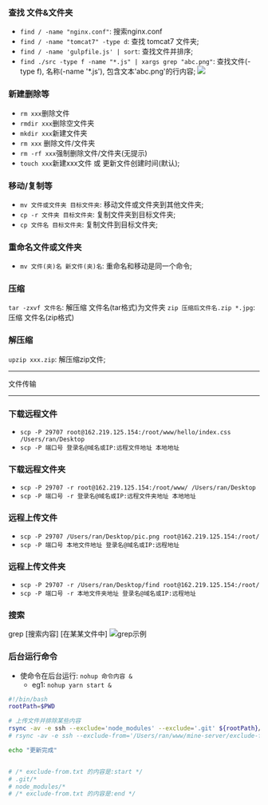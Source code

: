 ### 查找 文件&文件夹
* `find / -name "nginx.conf"`: 搜索nginx.conf
* `find / -name "tomcat7" -type d`: 查找 tomcat7 文件夹;
* `find / -name 'gulpfile.js' | sort`: 查找文件并排序;
* `find ./src -type f -name "*.js" | xargs grep "abc.png"`: 查找文件(-type f), 名称(-name '*.js'), 包含文本'abc.png'的行内容;
  ![](https://databasing.oss-cn-beijing.aliyuncs.com/markdown/20200601110124.png)


### 新建删除等
* `rm xxx`删除文件
* `rmdir xxx`删除空文件夹
* `mkdir xxx`新建文件夹
* `rm xxx` 删除文件/文件夹
* `rm -rf xxx`强制删除文件/文件夹(无提示)
* `touch xxx`新建xxx文件 或 更新文件创建时间(默认);

### 移动/复制等
* `mv 文件或文件夹 目标文件夹`: 移动文件或文件夹到其他文件夹;
* `cp -r 文件夹 目标文件夹`: 复制文件夹到目标文件夹;
* `cp 文件名 目标文件夹`: 复制文件到目标文件夹;

### 重命名文件或文件夹
* `mv 文件(夹)名 新文件(夹)名`: 重命名和移动是同一个命令;

### 压缩
`tar -zxvf 文件名`: 解压缩 文件名(tar格式)为文件夹
`zip 压缩后文件名.zip *.jpg`: 压缩 文件名(zip格式)

### 解压缩
`upzip xxx.zip`: 解压缩zip文件;

***
文件传输
***
### 下载远程文件
* `scp -P 29707 root@162.219.125.154:/root/www/hello/index.css /Users/ran/Desktop`
* `scp -P 端口号 登录名@域名或IP:远程文件地址 本地地址`

### 下载远程文件夹
* `scp -P 29707 -r root@162.219.125.154:/root/www/ /Users/ran/Desktop`
* `scp -P 端口号 -r 登录名@域名或IP:远程文件夹地址 本地地址`

### 远程上传文件
* `scp -P 29707 /Users/ran/Desktop/pic.png root@162.219.125.154:/root/`
* `scp -P 端口号 本地文件地址 登录名@域名或IP:远程地址`

### 远程上传文件夹
* `scp -P 29707 -r /Users/ran/Desktop/find root@162.219.125.154:/root/`
* `scp -P 端口号 -r 本地文件夹地址 登录名@域名或IP:远程地址`



### 搜索
grep [搜索内容] [在某某文件中]
![grep示例](https://tva1.sinaimg.cn/large/006y8mN6ly1g97qr6wc4ij30sg07ojsw.jpg)


### 后台运行命令
* 使命令在后台运行: `nohup 命令内容 &`
  * eg1: `nohup yarn start &`


```sh
#!/bin/bash
rootPath=$PWD

# 上传文件并排除某些内容
rsync -av -e ssh --exclude='node_modules' --exclude='.git' ${rootPath}/../mine-server root@39.106.53.163:/home/ran/www/
# rsync -av -e ssh --exclude-from='/Users/ran/www/mine-server/exclude-from.txt' ${rootPath}/../mine-server root@39.106.53.163:/home/ran/www/

echo "更新完成"


# /* exclude-from.txt 的内容是:start */
# .git/* 
# node_modules/*
# /* exclude-from.txt 的内容是:end */
```